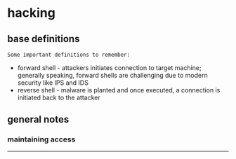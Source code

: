 # hacking

## base definitions

    Some important definitions to remember:

* forward shell - attackers initiates connection to target machine; generally speaking, forward shells are challenging due to modern security like IPS and IDS
* reverse shell - malware is planted and once executed, a connection is initiated back to the attacker

## general notes
 
### maintaining access


---
